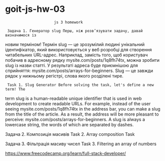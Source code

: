 # goit-js-hw-03

                          js 3 homework

     Задача 1. Генератор slug Перш, ніж розв’язувати задачу, давай визначимося із

новим терміном! Термін slug — це зрозумілий людині унікальний ідентифікатор,
який використовується у веб розробці для створення читабельних URL-адрес.
Наприклад, замість того, щоб користувач побачив в адресному рядку
mysite.com/posts/1q8fh74tx, можна зробити slug із назви статті. У результаті
адреса буде приємнішою для сприйняття: mysite.com/posts/arrays-for-beginners.
Slug — це завжди рядок у нижньому регістрі, слова якого розділені тире.

     Task 1. Slug Generator Before solving the task, let's define a new term! The

term slug is a human-readable unique identifier that is used in web development
to create readable URLs. For example, instead of the user seeing
mysite.com/posts/1q8fh74tx in the address bar, you can make a slug from the
title of the article. As a result, the address will be more pleasant to
perceive: mysite.com/posts/arrays-for-beginners. A slug is always a lowercase
string, the words of which are separated by dashes.

Задача 2. Композиція масивів Task 2. Array composition Task

Задача 3. Фільтрація масиву чисел Task 3. Filtering an array of numbers

https://www.freecodecamp.org/learn/full-stack-developer/
